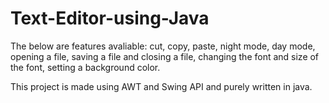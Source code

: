 # Text-Editor-using-Java
The below are features avaliable:
  cut, copy, paste,
  night mode, day mode,
  opening a file, saving a file and closing a file,
  changing the font and size of the font,
  setting a background color.
  
This project is made using AWT and Swing API and purely written in java.

